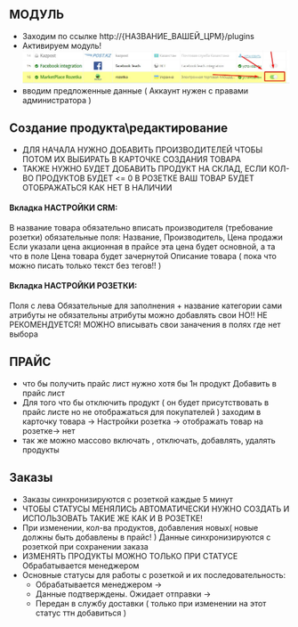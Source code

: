 
## МОДУЛЬ

- Заходим по ссылке http://{НАЗВАНИЕ_ВАШЕЙ_ЦРМ}/plugins
- Активируем модуль!
	![](/img/module_on.jpg "active module")
- вводим предложенные данные ( Аккаунт нужен с правами администратора )






## Создание продукта\редактирование


- ДЛЯ НАЧАЛА НУЖНО ДОБАВИТЬ ПРОИЗВОДИТЕЛЕЙ ЧТОБЫ ПОТОМ ИХ ВЫБИРАТЬ В КАРТОЧКЕ СОЗДАНИЯ ТОВАРА
- ТАКЖЕ НУЖНО БУДЕТ ДОБАВИТЬ ПРОДУКТ НА СКЛАД, ЕСЛИ КОЛ-ВО ПРОДУКТОВ БУДЕТ <= 0 В РОЗЕТКЕ ВАШ ТОВАР БУДЕТ ОТОБРАЖАТЬСЯ КАК НЕТ В НАЛИЧИИ

#### Вкладка НАСТРОЙКИ CRM:
В название товара обязательно вписать производителя (требование розетки)
обязательные поля: Название, Производитель, Цена продажи
Если указали цена акционная в прайсе эта цена будет основной, а та что в поле Цена товара будет зачернутой
Описание товара ( пока что можно писать только текст без тегов!! )

#### Вкладка НАСТРОЙКИ РОЗЕТКИ:
Поля с лева Обязательные для заполнения + название категории
сами атрибуты не обязательны
атрибуты можно добавлять свои НО!! НЕ РЕКОМЕНДУЕТСЯ! МОЖНО вписывать свои заначения в полях где нет выбора





## ПРАЙС

- что бы получить прайс лист нужно хотя бы 1н продукт Добавить в прайс лист
- Для того что бы отключить продукт ( он будет присутствовать в прайс листе но не отображаться для покупателей ) заходим в карточку товара -> Настройки розетка -> отображать товар на розетке-> нет
- так же можно массово включать , отключать, добавлять, удалять продукты




## Заказы

- Заказы синхронизируются с розеткой каждые 5 минут
- ЧТОБЫ СТАТУСЫ МЕНЯЛИСЬ АВТОМАТИЧЕСКИ НУЖНО СОЗДАТЬ И ИСПОЛЬЗОВАТЬ ТАКИЕ ЖЕ КАК И В РОЗЕТКЕ!
- При изменении, кол-ва продуктов, добавления новых( новые должны быть добавлены в прайс! ) Данные синхронизируются с розеткой при сохранении заказа
- ИЗМЕНЯТЬ ПРОДУКТЫ МОЖНО ТОЛЬКО ПРИ СТАТУСЕ Обрабатывается менеджером
- Основные статусы для работы с розеткой и их последовательность: 
	- Обрабатывается менеджером -> 
	- Данные подтверждены. Ожидает отправки -> 
	- Передан в службу доставки ( только при изменении на этот статус ттн добавиться )